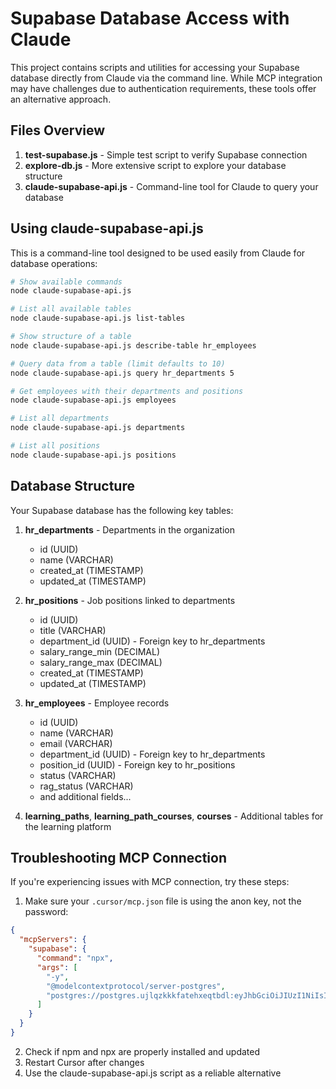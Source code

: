 # Supabase Database Access with Claude

This project contains scripts and utilities for accessing your Supabase database directly from Claude via the command line. While MCP integration may have challenges due to authentication requirements, these tools offer an alternative approach.

## Files Overview

1. **test-supabase.js** - Simple test script to verify Supabase connection
2. **explore-db.js** - More extensive script to explore your database structure
3. **claude-supabase-api.js** - Command-line tool for Claude to query your database

## Using claude-supabase-api.js

This is a command-line tool designed to be used easily from Claude for database operations:

```bash
# Show available commands
node claude-supabase-api.js

# List all available tables
node claude-supabase-api.js list-tables

# Show structure of a table
node claude-supabase-api.js describe-table hr_employees

# Query data from a table (limit defaults to 10)
node claude-supabase-api.js query hr_departments 5

# Get employees with their departments and positions
node claude-supabase-api.js employees

# List all departments
node claude-supabase-api.js departments

# List all positions
node claude-supabase-api.js positions
```

## Database Structure

Your Supabase database has the following key tables:

1. **hr_departments** - Departments in the organization
   - id (UUID)
   - name (VARCHAR)
   - created_at (TIMESTAMP)
   - updated_at (TIMESTAMP)

2. **hr_positions** - Job positions linked to departments
   - id (UUID)
   - title (VARCHAR)
   - department_id (UUID) - Foreign key to hr_departments
   - salary_range_min (DECIMAL)
   - salary_range_max (DECIMAL)
   - created_at (TIMESTAMP)
   - updated_at (TIMESTAMP)

3. **hr_employees** - Employee records
   - id (UUID)
   - name (VARCHAR)
   - email (VARCHAR)
   - department_id (UUID) - Foreign key to hr_departments
   - position_id (UUID) - Foreign key to hr_positions
   - status (VARCHAR)
   - rag_status (VARCHAR)
   - and additional fields...

4. **learning_paths**, **learning_path_courses**, **courses** - Additional tables for the learning platform

## Troubleshooting MCP Connection

If you're experiencing issues with MCP connection, try these steps:

1. Make sure your `.cursor/mcp.json` file is using the anon key, not the password:

```json
{
  "mcpServers": {
    "supabase": {
      "command": "npx",
      "args": [
        "-y", 
        "@modelcontextprotocol/server-postgres", 
        "postgres://postgres.ujlqzkkkfatehxeqtbdl:eyJhbGciOiJIUzI1NiIsInR5cCI6IkpXVCJ9.eyJpc3MiOiJzdXBhYmFzZSIsInJlZiI6InVqbHF6a2trZmF0ZWh4ZXF0YmRsIiwicm9sZSI6ImFub24iLCJpYXQiOjE3NDA2ODA4MzIsImV4cCI6MjA1NjI1NjgzMn0.ed-wciIqkubS4f2T3UNnkgqwzLEdpC-SVZoVsP7-W1E@aws-0-eu-central-1.pooler.supabase.com:5432/postgres?sslmode=require"
      ]
    }
  }
}
```

2. Check if npm and npx are properly installed and updated
3. Restart Cursor after changes
4. Use the claude-supabase-api.js script as a reliable alternative 